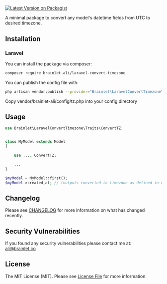 # 

[![Latest Version on Packagist](https://img.shields.io/packagist/v/brainlet-ali/laravel-convert-timezone.svg?style=flat-square)](https://packagist.org/packages/brainlet-ali/laravel-convert-timezone)


A minimal package to convert any model's datetime fields from UTC to desired timezone.


## Installation

### Laravel
You can install the package via composer:
```bash
composer require brainlet-ali/laravel-convert-timezone
```
You can publish the config file with:
```bash
php artisan vendor:publish --provider="Brainlet\LaravelConvertTimezone\LaravelConvertTimezoneServiceProvider" --tag="tz-config"
```
Copy vendor/brainlet-ali/config/tz.php into your config directory

## Usage

``` php
use Brainlet\LaravelConvertTimezone\Traits\ConvertTZ;


class MyModel extends Model
{

    use ..., ConvertTZ;

    ...
}

$myModel = MyModel::first();
$myModel->created_at; // (outputs converted to timezone as defined in config)
```

## Changelog

Please see [CHANGELOG](CHANGELOG.md) for more information on what has changed recently.

## Security Vulnerabilities

If you found any security vulnerabilities please contact me at: ali@brainlet.co


## License

The MIT License (MIT). Please see [License File](LICENSE.md) for more information.
